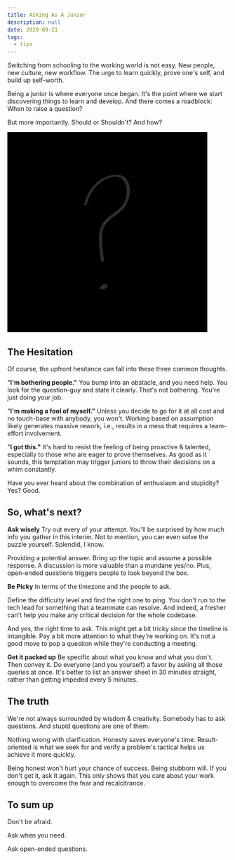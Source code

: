```yaml
---
title: Asking As A Junior
description: null
date: 2020-09-21
tags:
  - tips
---
```


Switching from schooling to the working world is not easy. New people, new culture, new workflow. The urge to learn quickly, prove one's self, and build up self-worth.

Being a junior is where everyone once began. It's the point where we start discovering things to learn and develop. And there comes a roadblock: When to raise a question?

But more importantly. Should or Shouldn't? And how?

![](assets/asking-as-a-junior_e04f198b4f3729cac86ed127717fd1b6_md5.webp)

## The Hesitation

Of course, the upfront hesitance can fall into these three common thoughts.

"**I'm bothering people."**
You bump into an obstacle, and you need help. You look for the question-guy and state it clearly. That's not bothering. You're just doing your job.

"**I'm making a fool of myself."**
Unless you decide to go for it at all cost and no touch-base with anybody, you won't. Working based on assumption likely generates massive rework, i.e., results in a mess that requires a team-effort involvement.

"**I got this."**
It's hard to resist the feeling of being proactive & talented, especially to those who are eager to prove themselves. As good as it sounds, this temptation may trigger juniors to throw their decisions on a whim constantly.

Have you ever heard about the combination of enthusiasm and stupidity? Yes? Good.

## So, what's next?

**Ask wisely**
Try out every of your attempt. You'll be surprised by how much info you gather in this interim. Not to mention, you can even solve the puzzle yourself. Splendid, I know.

Providing a potential answer. Bring up the topic and assume a possible response. A discussion is more valuable than a mundane yes/no. Plus, open-ended questions triggers people to look beyond the box.

**Be Picky**
In terms of the timezone and the people to ask.

Define the difficulty level and find the right one to ping. You don't run to the tech lead for something that a teammate can resolve. And indeed, a fresher can't help you make any critical decision for the whole codebase.

And yes, the right time to ask. This might get a bit tricky since the timeline is intangible. Pay a bit more attention to what they're working on. It's not a good move to pop a question while they're conducting a meeting.

**Get it packed up**
Be specific about what you know and what you don't. Then convey it. Do everyone (and you yourself) a favor by asking all those queries at once. It's better to list an answer sheet in 30 minutes straight, rather than getting impeded every 5 minutes.

## The truth

We're not always surrounded by wisdom & creativity. Somebody has to ask questions. And stupid questions are one of them.

Nothing wrong with clarification. Honesty saves everyone's time. Result-oriented is what we seek for and verify a problem's tactical helps us achieve it more quickly.

Being honest won't hurt your chance of success. Being stubborn will. If you don't get it, ask it again. This only shows that you care about your work enough to overcome the fear and recalcitrance.

## To sum up

Don't be afraid.

Ask when you need.

Ask open-ended questions.
